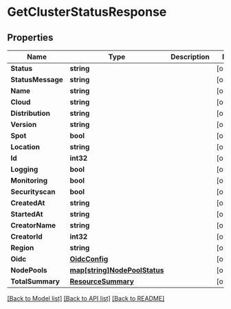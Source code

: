 # GetClusterStatusResponse

## Properties

Name | Type | Description | Notes
------------ | ------------- | ------------- | -------------
**Status** | **string** |  | [optional] 
**StatusMessage** | **string** |  | [optional] 
**Name** | **string** |  | [optional] 
**Cloud** | **string** |  | [optional] 
**Distribution** | **string** |  | [optional] 
**Version** | **string** |  | [optional] 
**Spot** | **bool** |  | [optional] 
**Location** | **string** |  | [optional] 
**Id** | **int32** |  | [optional] 
**Logging** | **bool** |  | [optional] 
**Monitoring** | **bool** |  | [optional] 
**Securityscan** | **bool** |  | [optional] 
**CreatedAt** | **string** |  | [optional] 
**StartedAt** | **string** |  | [optional] 
**CreatorName** | **string** |  | [optional] 
**CreatorId** | **int32** |  | [optional] 
**Region** | **string** |  | [optional] 
**Oidc** | [**OidcConfig**](OIDCConfig.md) |  | [optional] 
**NodePools** | [**map[string]NodePoolStatus**](NodePoolStatus.md) |  | [optional] 
**TotalSummary** | [**ResourceSummary**](ResourceSummary.md) |  | [optional] 

[[Back to Model list]](../README.md#documentation-for-models) [[Back to API list]](../README.md#documentation-for-api-endpoints) [[Back to README]](../README.md)


